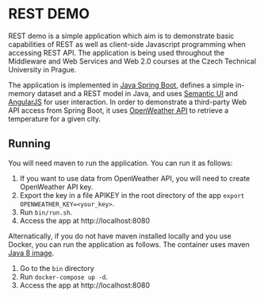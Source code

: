 # REST DEMO
REST demo is a simple application which aim is to demonstrate basic capabilities of REST as well as client-side Javascript programming when accessing REST API. The application is being used throughout the Middleware and Web Services and Web 2.0 courses at the Czech Technical University in Prague.

The application is implemented in [Java Spring Boot](https://spring.io/projects/spring-boot), defines a simple in-memory dataset and a REST model in Java, and uses [Semantic UI](https://semantic-ui.com/) and [AngularJS](https://angularjs.org/) for user interaction. In order to demonstrate a third-party Web API access from Spring Boot, it uses [OpenWeather API](https://openweathermap.org/api) to retrieve a temperature for a given city.

## Running

You will need maven to run the application. You can run it as follows:

1. If you want to use data from OpenWeather API, you will need to create OpenWeather API key.
2. Export the key in a file APIKEY in the root directory of the app ```export OPENWEATHER_KEY=<your_key>```.
3. Run ```bin/run.sh```.
4. Access the app at http://localhost:8080

Alternatically, if you do not have maven installed locally and you use Docker, you can run the application as follows. The container uses maven [Java 8 image](https://hub.docker.com/_/maven).

1. Go to the ```bin``` directory 
2. Run ```docker-compose up -d```. 
4. Access the app at http://localhost:8080 
